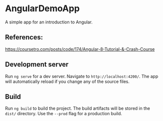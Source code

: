 # AngularDemoApp

A simple app for an introduction to Angular.

## References:
https://coursetro.com/posts/code/174/Angular-8-Tutorial-&-Crash-Course

## Development server

Run `ng serve` for a dev server. Navigate to `http://localhost:4200/`. The app will automatically reload if you change any of the source files.

## Build

Run `ng build` to build the project. The build artifacts will be stored in the `dist/` directory. Use the `--prod` flag for a production build.
